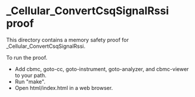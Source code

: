 # \_Cellular_ConvertCsqSignalRssi proof

This directory contains a memory safety proof for
\_Cellular_ConvertCsqSignalRssi.

To run the proof.

- Add cbmc, goto-cc, goto-instrument, goto-analyzer, and cbmc-viewer to your
  path.
- Run "make".
- Open html/index.html in a web browser.
